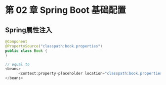 # 第 02 章 Spring Boot 基础配置 

## Spring属性注入

```java
@Component
@PropertySource("classpath:book.properties")
public class Book {
}

// equal to
<beans>
      <context:property-placeholder location="classpath:book.properties" />
</beans>
```

